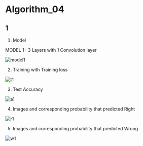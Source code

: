 # Algorithm_04

## 1

1. Model

MODEL 1 : 3 Layers with 1 Convolution layer

![model1](https://user-images.githubusercontent.com/37579727/83404090-ec745600-a444-11ea-9194-f2d54faa0965.PNG)

2. Training with Training loss

![t1](https://user-images.githubusercontent.com/37579727/83404447-a53a9500-a445-11ea-94d8-547dfdc5c284.PNG)

3. Test Accuracy

![a1](https://user-images.githubusercontent.com/37579727/83404549-cef3bc00-a445-11ea-8457-db5a4d18f0c2.PNG)

4. Images and corresponding probability that predicted Right

![r1](https://user-images.githubusercontent.com/37579727/83404961-8ab4eb80-a446-11ea-9b95-ab67efd8baaa.PNG)

5. Images and corresponding probability that predicted Wrong

![w1](https://user-images.githubusercontent.com/37579727/83404965-8d174580-a446-11ea-81eb-640c84dc789b.PNG)

